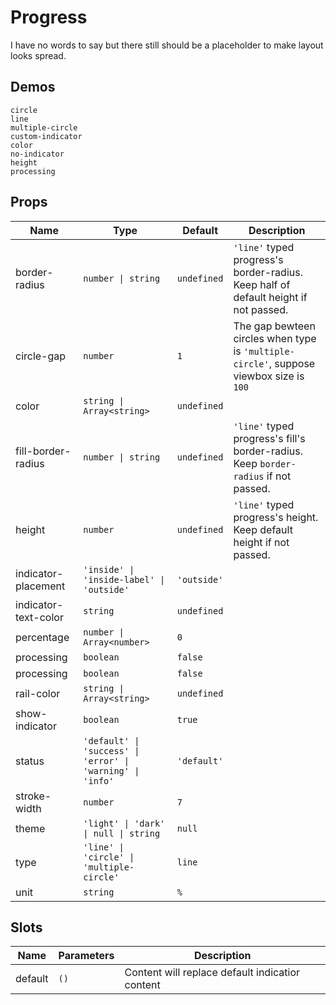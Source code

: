 # Progress
I have no words to say but there still should be a placeholder to make layout looks spread.
## Demos
```demo
circle
line
multiple-circle
custom-indicator
color
no-indicator
height
processing
```
## Props
|Name|Type|Default|Description|
|-|-|-|-|
|border-radius|`number \| string`|`undefined`|`'line'` typed progress's border-radius. Keep half of default height if not passed.|
|circle-gap|`number`|`1`|The gap bewteen circles when type is `'multiple-circle'`, suppose viewbox size is `100`|
|color|`string \| Array<string>`|`undefined`||
|fill-border-radius|`number \| string`|`undefined`|`'line'` typed progress's fill's border-radius. Keep `border-radius` if not passed.|
|height|`number`|`undefined`|`'line'` typed progress's height. Keep default height if not passed.|
|indicator-placement|`'inside' \| 'inside-label' \| 'outside'`|`'outside'`||
|indicator-text-color|`string`|`undefined`||
|percentage|`number \| Array<number>`|`0`||
|processing|`boolean`|`false`||
|processing|`boolean`|`false`||
|rail-color|`string \| Array<string>`|`undefined`||
|show-indicator|`boolean`|`true`||
|status|`'default' \| 'success' \| 'error' \| 'warning' \| 'info'`|`'default'`||
|stroke-width|`number`|`7`||
|theme|`'light' \| 'dark' \| null \| string`|`null`||
|type|`'line' \| 'circle' \| 'multiple-circle'`|`line`||
|unit|`string`|`%`||

## Slots
|Name|Parameters|Description|
|-|-|-|
|default|`()`|Content will replace default indicatior content|